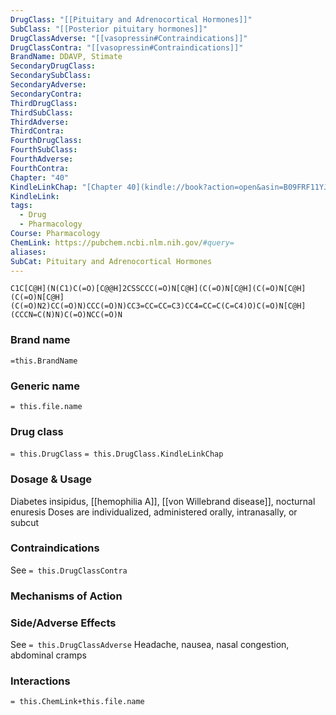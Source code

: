 ```yaml
---
DrugClass: "[[Pituitary and Adrenocortical Hormones]]"
SubClass: "[[Posterior pituitary hormones]]"
DrugClassAdverse: "[[vasopressin#Contraindications]]"
DrugClassContra: "[[vasopressin#Contraindications]]"
BrandName: DDAVP, Stimate
SecondaryDrugClass: 
SecondarySubClass: 
SecondaryAdverse: 
SecondaryContra: 
ThirdDrugClass: 
ThirdSubClass: 
ThirdAdverse: 
ThirdContra: 
FourthDrugClass: 
FourthSubClass: 
FourthAdverse: 
FourthContra: 
Chapter: "40"
KindleLinkChap: "[Chapter 40](kindle://book?action=open&asin=B09FRF11YJ&location=22730)"
KindleLink: 
tags:
  - Drug
  - Pharmacology
Course: Pharmacology
ChemLink: https://pubchem.ncbi.nlm.nih.gov/#query=
aliases: 
SubCat: Pituitary and Adrenocortical Hormones
---
```

```smiles
C1C[C@H](N(C1)C(=O)[C@@H]2CSSCCC(=O)N[C@H](C(=O)N[C@H](C(=O)N[C@H](C(=O)N[C@H](C(=O)N2)CC(=O)N)CCC(=O)N)CC3=CC=CC=C3)CC4=CC=C(C=C4)O)C(=O)N[C@H](CCCN=C(N)N)C(=O)NCC(=O)N
```

### Brand name
`=this.BrandName`

### Generic name
`= this.file.name`

### Drug class 
`= this.DrugClass`
	`= this.DrugClass.KindleLinkChap`

### Dosage & Usage
Diabetes insipidus, [[hemophilia A]], [[von Willebrand disease]], nocturnal enuresis
Doses are individualized, administered orally, intranasally, or subcut

### Contraindications
See `= this.DrugClassContra`

### Mechanisms of Action


### Side/Adverse Effects
See `= this.DrugClassAdverse`
Headache, nausea, nasal congestion, abdominal cramps

### Interactions

`= this.ChemLink+this.file.name`

